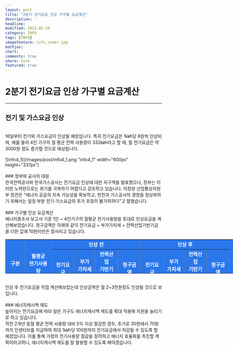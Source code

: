```yaml
---
layout: post
title: "2분기 전기요금 인상 가구별 요금계산"
description:
headline:
modified: 2023-05-19
category: INFO
tags: [INFO]
imagefeature: info_cover.jpg
mathjax:
chart:
comments: true
share: ture
featured: true
---
```


# 2분기 전기요금 인상 가구별 요금계산  

---------------------------------------


## 전기 및 가스요금 인상  
<br/>
16일부터 전기와 가스요금이 인상될 예정입니다. 특히 전기요금은 1㎾h당 8원씩 인상되며, 예를 들어 4인 가구의 월 평균 전력 사용량이 332㎾h라고 할 때, 월 전기요금은 약 3000원 정도 증가할 것으로 예상됩니다.  
<br/>
<br/>
![info4_1](/images/post/info4_1.png "info4_1" width="600px" height="337px")  
<br/>
<br/>
### 정부와 공사의 대응  
<br/>
한국전력공사와 한국가스공사는 전기요금 인상에 대한 자구책을 발표했으나, 정부는 이러한 노력만으로는 위기를 극복하기 어렵다고 강조하고 있습니다. 이창양 산업통상자원부 장관은 "에너지 공급의 지속 가능성을 확보하고, 한전과 가스공사의 경영을 정상화하기 위해서는 일정 부분 전기·가스요금의 추가 조정이 불가피하다"고 말했습니다.  
<br/>
<br/>
### 가구별 인상 요금계산  
<br/>
에너지총조사 보고서 기준 1인 ~ 4인가구의 월평균 전기사용량을 토대로 인상요금을 계산해보았습니다.  
청구금액은 아래와 같이 전기요금 + 부가가치세 + 전력산업기반기금을 더한 값에 10원미만은 절사되고 있습니다.  
<br/>

<table style="border-collapse: collapse; min-width: 800px; width: 100%; height: 110px; overflow: auto;" border="1" data-ke-align="alignLeft" data-ke-style="style5">
<tbody>
<tr style="height: 20px;">
<td style="width: 8.60465%; height: 30px; text-align: center; background: #2a77eb; color: #fff;" rowspan="2"><b>구</b><b>분</b></td>
<td style="width: 11.744%; height: 30px; text-align: center; background: #2a77eb; color: #fff;" rowspan="2"><b>월평균</b><br /><b>전기사용량</b></td>
<td style="width: 35.1163%; height: 20px; text-align: center; background: #2a77eb; color: #fff;" colspan="4"><b>인상 전</b></td>
<td style="height: 20px; width: 34.6803%; text-align: center; background: #2a77eb; color: #fff;" colspan="4"><b>인상 후</b></td>
<td style="width: 42.6745%; text-align: center; height: 30px; background: #2a77eb; color: #fff;" rowspan="2"><b>인상금액</b></td>
</tr>
<tr style="height: 10px;">
<td style="width: 9.04073%; height: 10px; text-align: center; background: #2a77eb; color: #fff;"><b>전기요금</b></td>
<td style="width: 7.64537%; height: 10px; text-align: center; background: #2a77eb; color: #fff;"><b>부가</b><br /><b>가치세</b><br /><b>(10%)</b></td>
<td style="width: 9.38953%; height: 10px; text-align: center; background: #2a77eb; color: #fff;"><b>전력산업</b><br /><b>기반기금</b><br /><b>(3.7%)</b></td>
<td style="width: 9.04072%; height: 10px; text-align: center; background: #2a77eb; color: #fff;"><b>청구금액</b></td>
<td style="width: 9.15695%; height: 10px; text-align: center; background: #2a77eb; color: #fff;"><b>전기요금</b></td>
<td style="width: 7.25301%; height: 10px; text-align: center; background: #2a77eb; color: #fff;"><b>부가</b><br /><b>가치세</b><br /><b>(10%)</b></td>
<td style="width: 9.11337%; height: 10px; text-align: center; background: #2a77eb; color: #fff;"><b>전력산업</b><br /><b>기반기금</b><br /><b>(3.7%)</b></td>
<td style="width: 9.157%; height: 10px; text-align: center; background: #2a77eb; color: #fff;"><b>청구금액</b></td>
</tr>
<tr style="height: 20px;">
<td style="width: 8.60465%; height: 20px; text-align: center;">1인가구</td>
<td style="width: 11.744%; height: 20px; text-align: center;">230 kWh</td>
<td style="width: 9.04073%; height: 20px; text-align: right;">33,418</td>
<td style="width: 7.64537%; height: 20px; text-align: right;">3,342</td>
<td style="width: 9.38953%; height: 20px; text-align: right;">1,230</td>
<td style="width: 9.04072%; height: 20px; text-align: right;"><b><span style="color: #006dd7;">37,990</span></b></td>
<td style="width: 9.15695%; height: 20px; text-align: right;">35,258</td>
<td style="width: 7.25301%; height: 20px; text-align: right;">3,526</td>
<td style="width: 9.11337%; height: 20px; text-align: right;">1,300</td>
<td style="width: 9.157%; height: 20px; text-align: right;"><b><span style="color: #006dd7;">40,080</span></b></td>
<td style="width: 42.6745%; height: 20px; text-align: right;"><span style="color: #ee2323;"><b>🔼 2,090</b></span></td>
</tr>
<tr style="height: 20px;">
<td style="width: 8.60465%; height: 20px; text-align: center;">2인가구</td>
<td style="width: 11.744%; height: 20px; text-align: center;">289 <span style="background-color: #f9f9f9; color: #333333; text-align: center;">kWh</span></td>
<td style="width: 9.04073%; height: 20px; text-align: right;">46,433</td>
<td style="width: 7.64537%; height: 20px; text-align: right;">4,643</td>
<td style="width: 9.38953%; height: 20px; text-align: right;">1,710</td>
<td style="width: 9.04072%; height: 20px; text-align: right;"><b><span style="color: #006dd7;">52,780</span></b></td>
<td style="width: 9.15695%; height: 20px; text-align: right;">48,745</td>
<td style="width: 7.25301%; height: 20px; text-align: right;">4,875</td>
<td style="width: 9.11337%; height: 20px; text-align: right;">1,800</td>
<td style="width: 9.157%; height: 20px; text-align: right;"><b><span style="color: #006dd7;">55,420</span></b></td>
<td style="width: 42.6745%; height: 20px; text-align: right;"><span style="color: #ee2323;"><b><span style="background-color: #f9f9f9; text-align: right;">🔼&nbsp;</span>2,640</b></span></td>
</tr>
<tr style="height: 20px;">
<td style="width: 8.60465%; height: 20px; text-align: center;">3인가구</td>
<td style="width: 11.744%; height: 20px; text-align: center;">298 <span style="background-color: #f9f9f9; color: #333333; text-align: center;">kWh</span></td>
<td style="width: 9.04073%; height: 20px; text-align: right;">48,418</td>
<td style="width: 7.64537%; height: 20px; text-align: right;">4,842</td>
<td style="width: 9.38953%; height: 20px; text-align: right;">1,790</td>
<td style="width: 9.04072%; height: 20px; text-align: right;"><b><span style="color: #006dd7;">55,050</span></b></td>
<td style="width: 9.15695%; height: 20px; text-align: right;">50,802</td>
<td style="width: 7.25301%; height: 20px; text-align: right;">5,080</td>
<td style="width: 9.11337%; height: 20px; text-align: right;">1,870</td>
<td style="width: 9.157%; height: 20px; text-align: right;"><b><span style="color: #006dd7;">57,750</span></b></td>
<td style="width: 42.6745%; height: 20px; text-align: right;"><span style="color: #ee2323;"><b><span style="background-color: #f9f9f9; text-align: right;">🔼&nbsp;</span>2,700</b></span></td>
</tr>
<tr style="height: 20px;">
<td style="width: 8.60465%; height: 20px; text-align: center;">4인가구</td>
<td style="width: 11.744%; height: 20px; text-align: center;">332 <span style="background-color: #f9f9f9; color: #333333; text-align: center;">kWh</span></td>
<td style="width: 9.04073%; height: 20px; text-align: right;">55,919</td>
<td style="width: 7.64537%; height: 20px; text-align: right;">5,592</td>
<td style="width: 9.38953%; height: 20px; text-align: right;">2,060</td>
<td style="width: 9.04072%; height: 20px; text-align: right;"><b><span style="color: #006dd7;">63,570</span></b></td>
<td style="width: 9.15695%; height: 20px; text-align: right;">58,575</td>
<td style="width: 7.25301%; height: 20px; text-align: right;">5,858</td>
<td style="width: 9.11337%; height: 20px; text-align: right;">2,160</td>
<td style="width: 9.157%; height: 20px; text-align: right;"><b><span style="color: #006dd7;">66,590</span></b></td>
<td style="width: 42.6745%; height: 20px; text-align: right;"><span style="color: #ee2323;"><b><span style="background-color: #f9f9f9; text-align: right;">🔼&nbsp;</span>3,020</b></span></td>
</tr>
</tbody>
</table>

<br/>
인상 후 전기요금을 직접 계산해보았는데 인상금액은 월 2~3천원정도 인상될 것으로 보입니다.
<br/>
<br/>
### 에너지캐시백 제도  
<br/>
높아지는 전기요금에 따라 일반 가구도 에너지캐시백 제도를 확대 적용해 지원을 늘리기로 하고 있습니다.  
<br/>
직전 2개년 동월 평균 전력 사용량 대비 5% 이상 절감한 경우, 추가로 30원에서 70원까지 인센티브를 지급하여 최대 1㎾h당 100원까지 전기요금에서 차감될 수 있도록 할 예정입니다. 이를 통해 가정의 전기사용량 절감을 장려하고 에너지 효율화를 촉진할 계획이라고하니, 에너지캐시백 제도를 잘 활용할 수 있도록 해야겠습니다.  